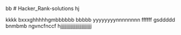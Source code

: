 bb # Hacker_Rank-solutions
hj

kkkk
bxxxghhhhhgmbbbbbb
bbbbb
yyyyyyyynnnnnnnn
ffffff
gsddddd bnmbmb
ngvncfnccf hjjjjjjjjjjjjjjjjjjjjjjjjj

